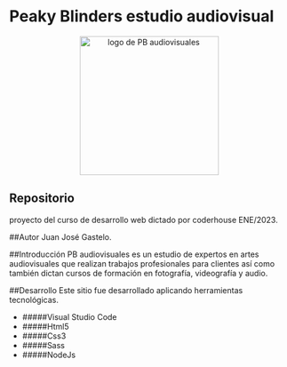 # Peaky Blinders estudio audiovisual

<p align="center"><img width="250px" src="https://assets.stickpng.com/images/584abe602912007028bd932f.png" alt="logo de PB audiovisuales"></p>


## Repositorio
proyecto del curso de desarrollo web dictado por coderhouse ENE/2023.

##Autor
Juan José Gastelo.

##Introducción
PB audiovisuales es un estudio de expertos en artes audiovisuales que realizan trabajos profesionales para clientes así como también dictan cursos de formación en fotografía, videografía y audio.

##Desarrollo
 Este sitio fue desarrollado aplicando herramientas tecnológicas. 
 -  #####Visual Studio Code
-  #####Html5 
- #####Css3 
-  #####Sass
-  #####NodeJs